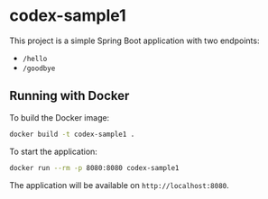# codex-sample1

This project is a simple Spring Boot application with two endpoints:
* `/hello`
* `/goodbye`

## Running with Docker

To build the Docker image:

```bash
docker build -t codex-sample1 .
```

To start the application:

```bash
docker run --rm -p 8080:8080 codex-sample1
```

The application will be available on `http://localhost:8080`.
